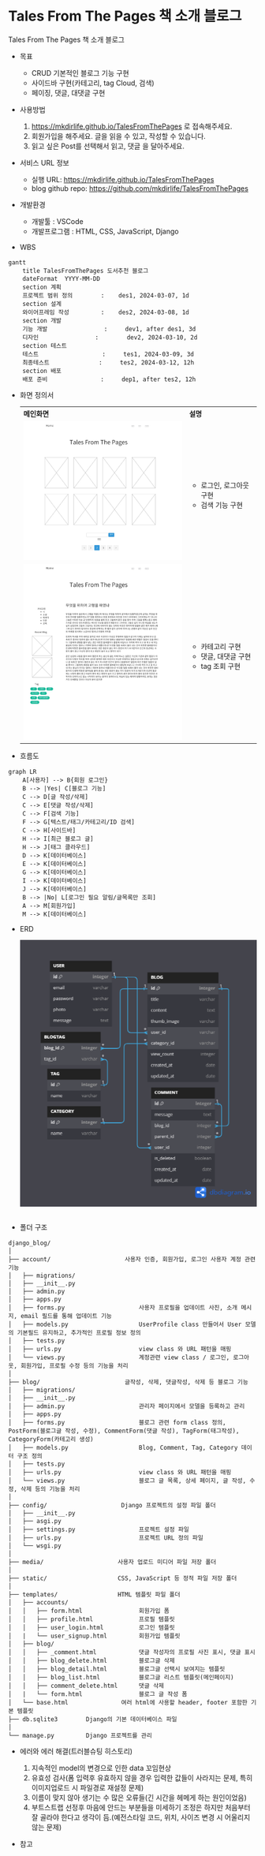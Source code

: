 
# Tales From The Pages 책 소개 블로그
Tales From The Pages 책 소개 블로그

* 목표
    * CRUD 기본적인 블로그 기능 구현
    * 사이드바 구현(카테고리, tag Cloud, 검색)
    * 페이징, 댓글, 대댓글 구현

* 사용방법
    1. https://mkdirlife.github.io/TalesFromThePages 로 접속해주세요.
    2. 회원가입을 해주세요. 글을 읽을 수 있고, 작성할 수 있습니다.
    3. 읽고 싶은 Post를 선택해서 읽고, 댓글 을 달아주세요.

* 서비스 URL 정보
    * 실행 URL: https://mkdirlife.github.io/TalesFromThePages
    * blog github repo: https://github.com/mkdirlife/TalesFromThePages

* 개발환경
   * 개발툴 : VSCode
   * 개발프로그램 : HTML, CSS, JavaScript, Django

* WBS
```mermaid
gantt
    title TalesFromThePages 도서추천 블로그
    dateFormat  YYYY-MM-DD
    section 계획
    프로젝트 범위 정의        :    des1, 2024-03-07, 1d
    section 설계
    와이어프레임 작성         :    des2, 2024-03-08, 1d
    section 개발
    기능 개발                :     dev1, after des1, 3d
    디자인                :        dev2, 2024-03-10, 2d
    section 테스트
    테스트                  :     tes1, 2024-03-09, 3d
    최종테스트              :     tes2, 2024-03-12, 12h
    section 배포
    배포 준비               :     dep1, after tes2, 12h
```

* 화면 정의서
    <table>
        <tr>
            <th>메인화면</th>
            <th>설명</th>
        </tr>
        <tr>
            <td width="70%">
               <img src="README%20img/[Blog 프로젝트]blog_list.jpg">
            </td>     
            <td>
                <ul>
                    <li>로그인, 로그아웃 구현</li>
                    <li>검색 기능 구현</li>
                </ul>
            </td>
        </tr>
        <tr>
            <td width="70%">
               <img src="README%20img/[Blog 프로젝트]blog_detail.jpg">
            </td>              
            <td>
                <ul>
                    <li>카테고리 구현</li>
                    <li>댓글, 대댓글 구현</li>
                    <li>tag 조회 구현</li>                   
                </ul>
            </td>
        </tr>       
    </table>

* 흐름도
```mermaid
graph LR
    A[사용자] --> B{회원 로그인}
    B --> |Yes| C[블로그 기능]
    C --> D[글 작성/삭제]
    C --> E[댓글 작성/삭제]
    C --> F[검색 기능]
    F --> G[텍스트/태그/카테고리/ID 검색]
    C --> H[사이드바]
    H --> I[최근 블로그 글]
    H --> J[태그 클라우드]
    D --> K[데이터베이스]
    E --> K[데이터베이스]
    G --> K[데이터베이스]
    I --> K[데이터베이스]
    J --> K[데이터베이스]
    B --> |No| L[로그인 필요 알림/글목록만 조회]
    A --> M[회원가입]
    M --> K[데이터베이스]
```

* ERD
    <table>
        <tr>
           <img src="README%20img/ERD.png">
        </tr>
    </table>

* 폴더 구조
```
django_blog/
│
├── account/                     사용자 인증, 회원가입, 로그인 사용자 계정 관련 기능
│   ├── migrations/
│   ├── __init__.py
│   ├── admin.py
│   ├── apps.py
│   ├── forms.py                     사용자 프로필을 업데이트 사진, 소개 메시지, email 필드를 통해 업데이트 기능
│   ├── models.py                    UserProfile class 만들어서 User 모델의 기본필드 유지하고, 추가적인 프로필 정보 정의
│   ├── tests.py
│   ├── urls.py                      view class 와 URL 패턴을 매핑
│   └── views.py                     계정관련 view class / 로그인, 로그아웃, 회원가입, 프로필 수정 등의 기능을 처리
│
├── blog/                        글작성, 삭제, 댓글작성, 삭제 등 블로그 기능 
│   ├── migrations/
│   ├── __init__.py
│   ├── admin.py                     관리자 페이지에서 모델을 등록하고 관리
│   ├── apps.py
│   ├── forms.py                     블로그 관련 form class 정의, PostForm(블로그글 작성, 수정), CommentForm(댓글 작성), TagForm(태그작성), CategoryForm(카테고리 생성)
│   ├── models.py                    Blog, Comment, Tag, Category 데이터 구조 정의
│   ├── tests.py
│   ├── urls.py                      view class 와 URL 패턴을 매핑
│   └── views.py                     블로그 글 목록, 상세 페이지, 글 작성, 수정, 삭제 등의 기능을 처리
│
├── config/                     Django 프로젝트의 설정 파일 폴더
│   ├── __init__.py
│   ├── asgi.py
│   ├── settings.py                  프로젝트 설정 파일
│   ├── urls.py                      프로젝트 URL 정의 파일
│   └── wsgi.py
│
├── media/                     사용자 업로드 미디어 파일 저장 폴더
│
├── static/                    CSS, JavaScript 등 정적 파일 저장 폴더
│
├── templates/                 HTML 템플릿 파일 폴더
│   ├── accounts/
│   │   ├── form.html                회원가입 폼
│   │   ├── profile.html             프로필 템플릿
│   │   ├── user_login.html          로그인 템플릿
│   |   └── user_signup.html         회원가입 템플릿
│   ├── blog/
│   │   ├── _comment.html            댓글 작성자의 프로필 사진 표시, 댓글 표시
│   │   ├── blog_delete.html         블로그글 삭제
│   │   ├── blog_detail.html         블로그글 선택시 보여지는 템플릿
│   │   ├── blog_list.html           블로그글 리스트 템플릿(메인페이지)
│   │   ├── comment_delete.html      댓글 삭제
│   |   └── form.html                블로그 글 작성 폼
│   └── base.html               여러 html에 사용할 header, footer 포함한 기본 템플릿
├── db.sqlite3        Django의 기본 데이터베이스 파일
│
└── manage.py         Django 프로젝트를 관리
```

* 에러와 에러 해결(트러블슈팅 히스토리)
    1. 지속적인 model의 변경으로 인한 data 꼬임현상
    2. 유효성 검사(폼 입력후 유효하지 않을 경우 입력한 값들이 사라지는 문제, 특히 이미지업로드 시 파일경로 재설정 문제)
    3. 이름이 맞지 않아 생기는 수 많은 오류들(긴 시간을 헤메게 하는 원인이었음)
    4. 부트스트랩 선정후 마음에 안드는 부분들을 미세하기 조정은 하지만 처음부터 잘 골라야 한다고 생각이 듬.(예전스타일 코드, 위치, 사이즈 변경 시 어울리지 않는 문제)
    


* 참고


